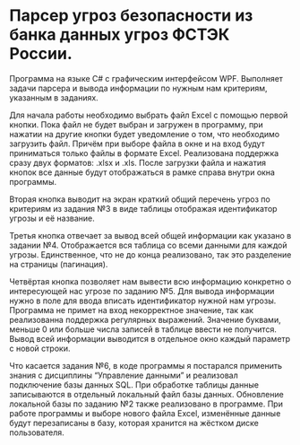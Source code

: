 # Парсер угроз безопасности из банка данных угроз ФСТЭК России.

Программа на языке С# с графическим интерфейсом WPF. Выполняет задачи парсера и вывода информации по нужным нам критериям, указанным в заданиях.


Для начала работы необходимо выбрать файл Excel с помощью первой кнопки. Пока файл не будет выбран и загружен в программу, при нажатии на другие кнопки будет уведомление о том, что необходимо загрузить файл. Причём при выборе файла в окне и на вход будут приниматься только файлы в формате Excel. Реализована поддержка сразу двух форматов: .xlsx и .xls. После загрузки файла и нажатия кнопок все данные будут отображаться в рамке справа внутри окна программы.

Вторая кнопка выводит на экран краткий общий перечень угроз по критериям из задания №3 в виде таблицы отображая идентификатор угрозы и её название. 

Третья кнопка отвечает за вывод всей общей информации как указано в задании №4. Отображается вся таблица со всеми данными для каждой угрозы. Единственное, что не до конца реализовано, так это разделение на страницы (пагинация).

Четвёртая кнопка позволяет нам вывести всю информацию конкретно о интересующей нас угрозе по заданию №5. Для вывода информации нужно в поле для ввода вписать идентификатор нужной нам угрозы. Программа не примет на вход некорректное значение, так как реализованна поддержка регулярных выражений. Значение буквами, меньше 0 или больше числа записей в таблице ввести не получится. Вывод всей информации выводится в отдельное окно каждый параметр с новой строки.

Что касается задания №6, в коде программы я постарался применить знания с дисциплины “Управление данными” и реализовал подключение базы данных SQL. При обработке таблицы данные записываются в отдельный локальный файл базы данных. Обновление локальной базы по заданию №2 также реализовано в программе. При работе программы и выборе нового файла Excel, изменённые данные будут перезаписаны в базу, которая хранится на жёстком диске пользователя.
